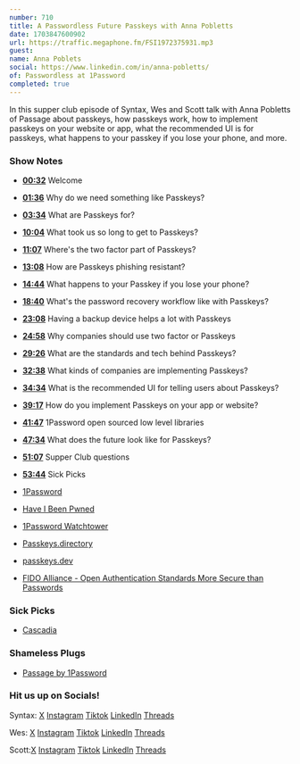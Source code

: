 ```yaml
---
number: 710
title: A Passwordless Future Passkeys with Anna Pobletts
date: 1703847600902
url: https://traffic.megaphone.fm/FSI1972375931.mp3
guest: 
name: Anna Poblets
social: https://www.linkedin.com/in/anna-pobletts/
of: Passwordless at 1Password
completed: true
---
```


In this supper club episode of Syntax, Wes and Scott talk with Anna Pobletts of Passage about passkeys, how passkeys work, how to implement passkeys on your website or app, what the recommended UI is for passkeys, what happens to your passkey if you lose your phone, and more.

### Show Notes

* **[00:32](#t=00:32)** Welcome
* **[01:36](#t=01:36)** Why do we need something like Passkeys?
* **[03:34](#t=03:34)** What are Passkeys for?
* **[10:04](#t=10:04)** What took us so long to get to Passkeys?
* **[11:07](#t=11:07)** Where's the two factor part of Passkeys?
* **[13:08](#t=13:08)** How are Passkeys phishing resistant?
* **[14:44](#t=14:44)** What happens to your Passkey if you lose your phone?
* **[18:40](#t=18:40)** What's the password recovery workflow like with Passkeys?
* **[23:08](#t=23:08)** Having a backup device helps a lot with Passkeys
* **[24:58](#t=24:58)** Why companies should use two factor or Passkeys
* **[29:26](#t=29:26)** What are the standards and tech behind Passkeys?
* **[32:38](#t=32:38)** What kinds of companies are implementing Passkeys?
* **[34:34](#t=34:34)** What is the recommended UI for telling users about Passkeys?
* **[39:17](#t=39:17)** How do you implement Passkeys on your app or website?
* **[41:47](#t=41:47)** 1Password open sourced low level libraries
* **[47:34](#t=47:34)** What does the future look like for Passkeys?
* **[51:07](#t=51:07)** Supper Club questions
* **[53:44](#t=53:44)** Sick Picks

* [1Password](https://1password.com/)
* [Have I Been Pwned](https://haveibeenpwned.com/)
* [1Password Watchtower](https://watchtower.1password.com/)
* [Passkeys.directory](https://passkeys.directory/)
* [passkeys.dev](https://passkeys.dev/)
* [FIDO Alliance - Open Authentication Standards More Secure than Passwords](https://fidoalliance.org/)

### Sick Picks

* [Cascadia](https://www.amazon.com/Alderac-Entertainment-Group-AEG-Cascadia/dp/B093H8RGXX)

### Shameless Plugs

* [Passage by 1Password](https://passage.1password.com/)

### Hit us up on Socials!

Syntax: [X](https://twitter.com/syntaxfm) [Instagram](https://www.instagram.com/syntax_fm/) [Tiktok](https://www.tiktok.com/@syntaxfm) [LinkedIn](https://www.linkedin.com/company/96077407/admin/feed/posts/) [Threads](https://www.threads.net/@syntax_fm)

Wes: [X](https://twitter.com/wesbos) [Instagram](https://www.instagram.com/wesbos/) [Tiktok](https://www.tiktok.com/@wesbos) [LinkedIn](https://www.linkedin.com/in/wesbos/) [Threads](https://www.threads.net/@wesbos)

Scott:[X](https://twitter.com/stolinski) [Instagram](https://www.instagram.com/stolinski/) [Tiktok](https://www.tiktok.com/@stolinski) [LinkedIn](https://www.linkedin.com/in/stolinski/) [Threads](https://www.threads.net/@stolinski)
